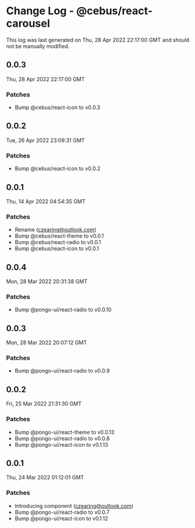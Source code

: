 # Change Log - @cebus/react-carousel

This log was last generated on Thu, 28 Apr 2022 22:17:00 GMT and should not be manually modified.

<!-- Start content -->

## 0.0.3

Thu, 28 Apr 2022 22:17:00 GMT

### Patches

- Bump @cebus/react-icon to v0.0.3

## 0.0.2

Tue, 26 Apr 2022 23:09:31 GMT

### Patches

- Bump @cebus/react-icon to v0.0.2

## 0.0.1

Thu, 14 Apr 2022 04:54:35 GMT

### Patches

- Rename (czearing@outlook.com)
- Bump @cebus/react-theme to v0.0.1
- Bump @cebus/react-radio to v0.0.1
- Bump @cebus/react-icon to v0.0.1

## 0.0.4

Mon, 28 Mar 2022 20:31:38 GMT

### Patches

- Bump @pongo-ui/react-radio to v0.0.10

## 0.0.3

Mon, 28 Mar 2022 20:07:12 GMT

### Patches

- Bump @pongo-ui/react-radio to v0.0.9

## 0.0.2

Fri, 25 Mar 2022 21:31:30 GMT

### Patches

- Bump @pongo-ui/react-theme to v0.0.13
- Bump @pongo-ui/react-radio to v0.0.8
- Bump @pongo-ui/react-icon to v0.1.13

## 0.0.1

Thu, 24 Mar 2022 01:12:01 GMT

### Patches

- Introducing component (czearing@outlook.com)
- Bump @pongo-ui/react-radio to v0.0.7
- Bump @pongo-ui/react-icon to v0.1.12
